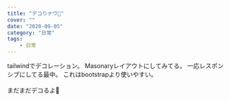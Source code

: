 ```yaml
---
title: "デコりナウ🥺"
cover: ""
date: "2020-09-05"
category: "日常"
tags:
    - 日常
---
```


tailwindでデコレーション。
Masonaryレイアウトにしてみてる。
一応レスポンシブにしてる最中。
これはbootstrapより使いやすい。
<br><br>
まだまだデコるよ🥺

